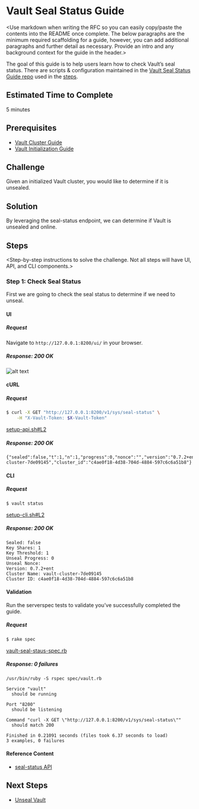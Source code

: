 # Vault Seal Status Guide
<Use markdown when writing the RFC so you can easily copy/paste the contents into the README once complete. The below paragraphs are the minimum required scaffolding for a guide, however, you can add additional paragraphs and further detail as necessary. Provide an intro and any background context for the guide in the header.>

The goal of this guide is to help users learn how to check Vault’s seal status. There are scripts & configuration maintained in the [Vault Seal Status Guide repo](https://github.com/hashicorp-guides/vault-seal-status) used in the [steps](#steps).

## Estimated Time to Complete
<Estimated time it should take to complete>

5 minutes

## Prerequisites
<Any prerequisite guides required to complete first>

- [Vault Cluster Guide](https://www.vaultproject.io/guides/vault-cluster.html)
- [Vault Initialization Guide](https://www.vaultproject.io/guides/vault-init.html)

## Challenge
<Paragraph describing the challenge>

Given an initialized Vault cluster, you would like to determine if it is unsealed.

## Solution
<Paragraph describing the proposed solution>

By leveraging the seal-status endpoint, we can determine if Vault is unsealed and online.

## Steps
<Step-by-step instructions to solve the challenge. Not all steps will have UI, API, and CLI components.>

### Step 1: Check Seal Status
First we are going to check the seal status to determine if we need to unseal.

#### UI
##### Request
Navigate to `http://127.0.0.1:8200/ui/` in your browser.

##### Response: 200 OK

![alt text](../img/seal-status.png "Vault Seal Status")


#### cURL
##### Request
```sh
$ curl -X GET "http://127.0.0.1:8200/v1/sys/seal-status" \
    -H "X-Vault-Token: $X-Vault-Token"
```

[setup-api.sh#L2](https://github.com/hashicorp-guides/vault-seal-status/blob/master/scripts/setup-api.sh#L2)

##### Response: 200 OK
```
{"sealed":false,"t":1,"n":1,"progress":0,"nonce":"","version":"0.7.2+ent","cluster_name":"vault-cluster-7de09145","cluster_id":"c4ae0f18-4d38-704d-4884-597c6c6a51b8"}
```

#### CLI
##### Request
```sh
$ vault status
```

[setup-cli.sh#L2](https://github.com/hashicorp-guides/vault-seal-status/blob/master/scripts/setup-cli.sh#L2)

##### Response: 200 OK
```
Sealed: false
Key Shares: 1
Key Threshold: 1
Unseal Progress: 0
Unseal Nonce:
Version: 0.7.2+ent
Cluster Name: vault-cluster-7de09145
Cluster ID: c4ae0f18-4d38-704d-4884-597c6c6a51b8
```

#### Validation
Run the serverspec tests to validate you’ve successfully completed the guide.

##### Request
```sh
$ rake spec
```

[vault-seal-staus-spec.rb](https://github.com/hashicorp-guides/vault-seal-status/blob/master/spec/vault-seal-staus-spec.rb)
##### Response: 0 failures
```
/usr/bin/ruby -S rspec spec/vault.rb

Service "vault"
  should be running

Port "8200"
  should be listening

Command "curl -X GET \"http://127.0.0.1:8200/v1/sys/seal-status\""
  should match 200

Finished in 0.21091 seconds (files took 6.37 seconds to load)
3 examples, 0 failures
```

#### Reference Content
- [seal-status API](https://www.vaultproject.io/api/system/seal-status.html)

## Next Steps
- [Unseal Vault](https://github.com/hashicorp-guides/vault-unseal)

